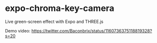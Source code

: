 # expo-chroma-key-camera

Live green-screen effect with Expo and THREE.js

Demo video: https://twitter.com/Baconbrix/status/1160736375118819328?s=20

